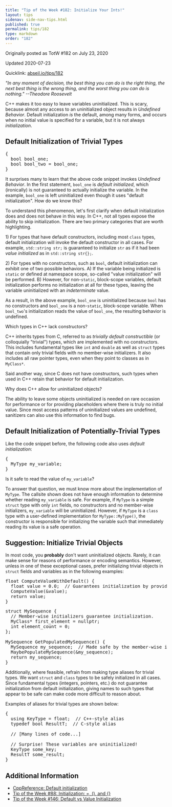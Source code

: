 ```yaml
---
title: "Tip of the Week #182: Initialize Your Ints!"
layout: tips
sidenav: side-nav-tips.html
published: true
permalink: tips/182
type: markdown
order: "182"
---
```


Originally posted as TotW #182 on July 23, 2020



Updated 2020-07-23

Quicklink: [abseil.io/tips/182](https://abseil.io/tips/182)


*"In any moment of decision, the best thing you can do is the right thing, the
next best thing is the wrong thing, and the worst thing you can do is nothing."
--Theodore Roosevelt*

C++ makes it too easy to leave variables uninitialized. This is scary, because
almost any access to an uninitialized object results in *Undefined Behavior*.
Default initialization *is* the default, among many forms, and occurs when no
initial value is specified for a variable, but it is not always
*initialization*.

## Default Initialization of Trivial Types

<pre class="prettyprint lang-cpp bad-code">
{
  bool bool_one;
  bool bool_two = bool_one;
}
</pre>

It surprises many to learn that the above code snippet invokes *Undefined
Behavior*. In the first statement, `bool_one` is *default initialized*, which
(ironically) is not guaranteed to actually initialize the variable. In the
example, `bool_one` is left uninitialized even though it uses "default
initialization". How do we know this?

To understand this phenomenon, let's first clarify when default initialization
does and does not behave in this way. In C++, not all types expose the ability
to skip initialization. There are two primary categories that are worth
highlighting.

1\) For types that have default constructors, including most `class` types,
default initialization will invoke the default constructor in all cases. For
example, `std::string str;` is guaranteed to initialize `str` as if it had been
*value initialized* as in `std::string str{};`.

2\) For types with no constructors, such as `bool`, default initialization can
exhibit one of two possible behaviors. A) If the variable being initialized is
`static` or defined at namespace scope, so-called "value initialization" will be
performed. B) However, for non-`static`, block-scope variables, default
initialization performs no initialization at all for these types, leaving the
variable uninitialized with an *indeterminate* value.

As a result, in the above example, `bool_one` is uninitialized because `bool`
has no constructors and `bool_one` is a non-`static`, block-scope variable. When
`bool_two`'s initialization reads the value of `bool_one`, the resulting
behavior is undefined.

Which types in C++ lack constructors?

C++ inherits types from C, referred to as *trivially default constructible* (or
colloquially "trivial") types, which are implemented with no constructors. This
includes fundamental types like `int` and `double` as well as `struct` types
that contain only trivial fields with no member-wise initializers. It also
includes all raw pointer types, even when they point to classes as in
`MyClass*`.

Said another way, since C does not have constructors, such types when used in
C++ retain that behavior for default initialization.

Why does C++ allow for uninitialized objects?

The ability to leave some objects uninitialized is needed on rare occasion for
performance or for providing placeholders where there is truly no initial value.
Since most access patterns of uninitialized values are undefined, sanitizers can
also use this information to find bugs.

## Default Initialization of Potentially-Trivial Types

Like the code snippet before, the following code also uses *default
initialization*:

<pre class="prettyprint lang-cpp code">
{
  MyType my_variable;
}
</pre>

Is it safe to read the value of `my_variable`?

To answer that question, we must know more about the implementation of `MyType`.
The callsite shown does not have enough information to determine whether reading
`my_variable` is safe. For example, if `MyType` is a simple `struct` type with
only `int` fields, no constructors and no member-wise initializers,
`my_variable` will be uninitialized. However, if `MyType` is a `class` type with
a user-defined implementation for `MyType::MyType()`, the constructor is
responsible for initializing the variable such that immediately reading its
value is a safe operation.

## Suggestion: Initialize Trivial Objects

In most code, you **probably** don't want uninitialized objects. Rarely, it can
make sense for reasons of performance or encoding semantics. However, unless in
one of these exceptional cases, prefer initializing trivial objects in `struct`
fields and variables as in the following examples:

<pre class="prettyprint lang-cpp code">
float ComputeValueWithDefault() {
  float value = 0.0;  // Guarantees initialization by providing a default value.
  ComputeValue(&value);
  return value;
}
</pre>

<pre class="prettyprint lang-cpp code">
struct MySequence {
  // Member-wise initializers guarantee initialization.
  MyClass* first_element = nullptr;
  int element_count = 0;
};

MySequence GetPopulatedMySequence() {
  MySequence my_sequence;  // Made safe by the member-wise initializers.
  MaybePopulateMySequence(&my_sequence);
  return my_sequence;
}
</pre>

Additionally, where feasible, refrain from making type aliases for trivial
types. We want `struct` and `class` types to be safely initialized in all cases.
Since fundamental types (integers, pointers, etc.) do not guarantee
initialization from default initialization, giving names to such types that
appear to be safe can make code more difficult to reason about.

Examples of aliases for trivial types are shown below:

<pre class="prettyprint lang-cpp bad-code">
{
  using KeyType = float;  // C++-style alias
  typedef bool ResultT;  // C-style alias

  // [Many lines of code...]

  // Surprise! These variables are uninitialized!
  KeyType some_key;
  ResultT some_result;
}
</pre>

## Additional Information

*   [CppReference: Default initialization](https://en.cppreference.com/w/cpp/language/default_initialization)
*   [Tip of the Week #88: Initialization: =, (), and {}](/tips/88)
*   [Tip of the Week #146: Default vs Value Initialization](/tips/146)
